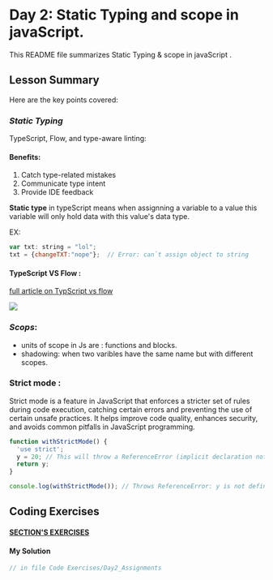 # Day 2: Static Typing and scope in javaScript.

This README file summarizes Static Typing & scope in javaScript . 

## Lesson Summary
Here are the key points covered:

### *Static Typing*
  TypeScript, Flow, and type-aware linting:
#### Benefits:
1. Catch type-related mistakes
2. Communicate type intent
3. Provide IDE feedback

**Static type** in typeScript means when assignning a variable to a value this variable will only hold data with this value's data type.

EX:
```javascript
var txt: string = "lol";
txt = {changeTXT:"nope"};  // Error: can`t assign object to string
```
#### TypeScript VS Flow :

[full article on TypScript vs flow ](https://github.com/niieani/typescript-vs-flowtype)

![](./images/)


### *Scops*: 
- units of scope in Js are : functions and blocks.
- shadowing: when two varibles have the same name but with different scopes. 


### Strict mode : 
Strict mode is a feature in JavaScript that enforces a stricter set of rules during code execution, catching certain errors and preventing the use of certain unsafe practices. It helps improve code quality, enhances security, and avoids common pitfalls in JavaScript programming.

```javascript
function withStrictMode() {
  'use strict';
  y = 20; // This will throw a ReferenceError (implicit declaration not allowed in strict mode)
  return y;
}

console.log(withStrictMode()); // Throws ReferenceError: y is not defined

```

## Coding Exercises

#### [SECTION'S EXERCISES](https://github.com/orjwan-alrajaby/gsg-expressjs-backend-training-2023/blob/main/learning-sprint-1/week3-day2-tasks/tasks.md)

#### My Solution
```javascript
// in file Code Exercises/Day2_Assignments
```
